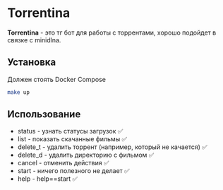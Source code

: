 # Torrentina

**Torrentina** - это тг бот для работы с торрентами, хорошо подойдет в связке с minidlna. 

## Установка

Должен стоять Docker Compose
```bash
make up
```

## Использование

* status - узнать статусы загрузок ✅
* list - показать скачанные фильмы ✅
* delete_t - удалить торрент (например, который не качается) ✅
* delete_d - удалить директорию с фильмом ✅
* cancel - отменить действия ✅
* start - ничего полезного не делает ✅
* help - help==start ✅

